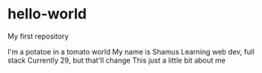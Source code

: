 # hello-world
My first repository

I'm a potatoe in a tomato world
My name is Shamus
Learning web dev, full stack
Currently 29, but that'll change
This just a little bit about me
